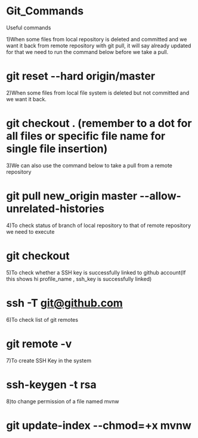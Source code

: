 # Git_Commands

Useful commands

1)When some files from local repository is deleted and committed and we want it back from remote repository with git pull, it will say already updated for that we need to run the command below before we take a pull.
# git reset --hard origin/master

2)When some files from local file system is deleted but not committed and we want it back.
# git checkout .            (remember to a dot for all files or specific file name for single file insertion)

3)We can also use the command below to take a pull from a remote repository
# git pull new_origin master --allow-unrelated-histories 

4)To check status of branch of local repository to that of remote repository we need to execute 
# git checkout

5)To check whether a SSH key is successfully linked to github account(If this shows hi profile_name , ssh_key is successfully linked)
# ssh -T git@github.com

6)To check list of git remotes
# git remote -v

7)To create SSH Key in the system
# ssh-keygen -t rsa

8)to change permission of a file named mvnw
# git update-index --chmod=+x mvnw

